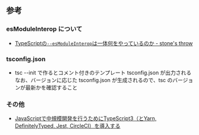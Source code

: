 ## 参考
### esModuleInterop について
- [TypeScriptの`--esModuleInterop`は一体何をやっているのか - stone's throw](http://osamtimizer.hatenablog.com/entry/2018/06/28/122502)

### tsconfig.json
- tsc --init で作るとコメント付きのテンプレート tsconfig.json が出力される
なお、バージョンに応じた tsconfig.json が生成されるので、tsc のバージョンが最新かを確認すること

### その他
- [JavaScriptで中規模開発を行うためにTypeScript3（とYarn, DefinitelyTyped, Jest, CircleCI）を導入する](https://qiita.com/yousan/items/9668c7ebbc8514d4d9cb)
